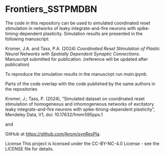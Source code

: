 # Frontiers_SSTPMDBN

The code in this repository can be used to simulated coordinated reset stimulation in networks of leaky integrate-and-fire neurons with spike-timing-dependent plasticity. Simulation results are presented in the following manuscript:

Kromer, J.A. and Tass, P.A. (2024) _Coordinated Reset Stimulation of Plastic
Neural Networks with Spatially Dependent Synaptic Connections_. Manuscript submitted for publication.
(reference will be updated after publication)

To reproduce the simulation results in the manuscirpt run _main.ipynb_.

Parts of the code overlap with the code published by the same authors in the repositories

Kromer, J.; Tass, P. (2024), “Simulated dataset on coordinated reset stimulation of homogeneous and inhomogeneous networks of excitatory leaky integrate-and-fire neurons with spike-timing-dependent plasticity”, Mendeley Data, V1, doi: 10.17632/fmmr595pps.1

and

GitHub at https://github.com/jkrom/synResPla.

License
This project is licensed under the CC-BY-NC-4.0 License - see the LICENSE file for details.

